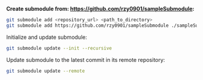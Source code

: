 **Create submodule from: <https://github.com/rzy0901/sampleSubmodule>:**

```bash
git submodule add <repository_url> <path_to_directory>
git submodule add https://github.com/rzy0901/sampleSubmodule ./sampleSubmodule
```

Initialize and update submodule:

```bash
git submodule update --init --recursive 
```

Update submodule to the latest commit in its remote repository:

```bash
git submodule update --remote
```